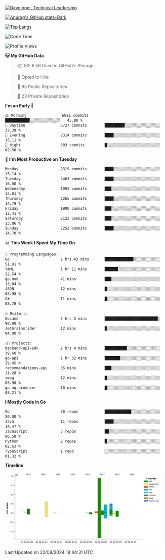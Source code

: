 <div>
  <a href="https://www.linkedin.com/in/arielpineiro/" target="_blank" rel="nofollow noopener noreferrer">
    <img src="https://img.shields.io/badge/-LinkedIn-%230077B5?style=for-the-badge&logo=linkedin&logoColor=white" alt="Developer, Technical Leadership" title="Ariel Piñeiro">
  </a>
</div>

[![Anurag's GitHub stats-Dark](https://github-readme-stats.vercel.app/api?username=arielsrv&show_icons=true&theme=dark#gh-dark-mode-only)](https://github.com/anuraghazra/github-readme-stats#gh-dark-mode-only)

[![Top Langs](https://github-readme-stats.vercel.app/api/top-langs/?username=arielsrv&layout=compact&langs_count=10&theme=dark#gh-dark-mode-only)](https://github.com/anuraghazra/github-readme-stats&theme=dark#gh-dark-mode-only)

<!--START_SECTION:waka-->
![Code Time](http://img.shields.io/badge/Code%20Time-1%2C027%20hrs%2038%20mins-blue)

![Profile Views](http://img.shields.io/badge/Profile%20Views-7-blue)

**🐱 My GitHub Data** 

> 📦 162.9 kB Used in GitHub's Storage 
 > 
> 💼 Opted to Hire
 > 
> 📜 95 Public Repositories 
 > 
> 🔑 23 Private Repositories 
 > 
**I'm an Early 🐤** 

```text
🌞 Morning                6891 commits        ███████████░░░░░░░░░░░░░░   45.00 % 
🌆 Daytime                5727 commits        █████████░░░░░░░░░░░░░░░░   37.39 % 
🌃 Evening                2314 commits        ████░░░░░░░░░░░░░░░░░░░░░   15.11 % 
🌙 Night                  383 commits         █░░░░░░░░░░░░░░░░░░░░░░░░   02.50 % 
```
📅 **I'm Most Productive on Tuesday** 

```text
Monday                   2319 commits        ████░░░░░░░░░░░░░░░░░░░░░   15.14 % 
Tuesday                  2463 commits        ████░░░░░░░░░░░░░░░░░░░░░   16.08 % 
Wednesday                1993 commits        ███░░░░░░░░░░░░░░░░░░░░░░   13.01 % 
Thursday                 2265 commits        ████░░░░░░░░░░░░░░░░░░░░░   14.79 % 
Friday                   1900 commits        ███░░░░░░░░░░░░░░░░░░░░░░   12.41 % 
Saturday                 2123 commits        ███░░░░░░░░░░░░░░░░░░░░░░   13.86 % 
Sunday                   2252 commits        ████░░░░░░░░░░░░░░░░░░░░░   14.70 % 
```


📊 **This Week I Spent My Time On** 

```text
💬 Programming Languages: 
Go                       2 hrs 43 mins       █████████████░░░░░░░░░░░░   51.81 % 
YAML                     1 hr 11 mins        ██████░░░░░░░░░░░░░░░░░░░   22.54 % 
go.mod                   41 mins             ███░░░░░░░░░░░░░░░░░░░░░░   13.04 % 
JSON                     12 mins             █░░░░░░░░░░░░░░░░░░░░░░░░   03.98 % 
C#                       11 mins             █░░░░░░░░░░░░░░░░░░░░░░░░   03.76 % 

🔥 Editors: 
GoLand                   5 hrs 2 mins        ████████████████████████░   96.00 % 
Jetbrainsrider           12 mins             █░░░░░░░░░░░░░░░░░░░░░░░░   04.00 % 

🐱‍💻 Projects: 
backend-api-sdk          2 hrs 4 mins        ██████████░░░░░░░░░░░░░░░   39.60 % 
go-api                   1 hr 32 mins        ███████░░░░░░░░░░░░░░░░░░   29.45 % 
recommendations-api      35 mins             ███░░░░░░░░░░░░░░░░░░░░░░   11.28 % 
swag                     12 mins             █░░░░░░░░░░░░░░░░░░░░░░░░   03.90 % 
go-mq-producer           10 mins             █░░░░░░░░░░░░░░░░░░░░░░░░   03.21 % 
```

**I Mostly Code in Go** 

```text
Go                       38 repos            ████████████░░░░░░░░░░░░░   50.00 % 
Java                     11 repos            ████░░░░░░░░░░░░░░░░░░░░░   14.47 % 
JavaScript               5 repos             ██░░░░░░░░░░░░░░░░░░░░░░░   06.58 % 
Python                   2 repos             █░░░░░░░░░░░░░░░░░░░░░░░░   02.63 % 
TypeScript               1 repo              ░░░░░░░░░░░░░░░░░░░░░░░░░   01.32 % 
```



**Timeline**

![Lines of Code chart](https://raw.githubusercontent.com/arielsrv/arielsrv/main/assets/bar_graph.png)


 Last Updated on 22/08/2024 18:44:31 UTC
<!--END_SECTION:waka-->
